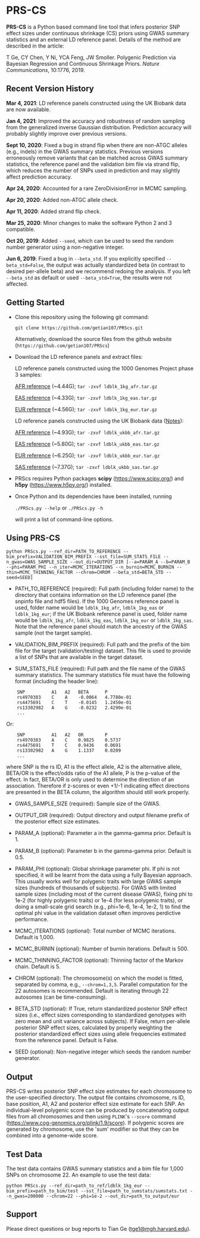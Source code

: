 # PRS-CS

**PRS-CS** is a Python based command line tool that infers posterior SNP effect sizes under continuous shrinkage (CS) priors
using GWAS summary statistics and an external LD reference panel. Details of the method are described in the article:

T Ge, CY Chen, Y Ni, YCA Feng, JW Smoller. Polygenic Prediction via Bayesian Regression and Continuous Shrinkage Priors. *Nature Communications*, 10:1776, 2019.


## Recent Version History

**Mar 4, 2021**: LD reference panels constructed using the UK Biobank data are now available. 

**Jan 4, 2021**: Improved the accuracy and robustness of random sampling from the generalized inverse Gaussian distribution. Prediction accuracy will probably slightly improve over previous versions.

**Sept 10, 2020**: Fixed a bug in strand flip when there are non-ATGC alleles (e.g., indels) in the GWAS summary statistics. Previous versions erroneously remove variants that can be matched across GWAS summary statistics, the reference panel and the validation bim file via strand flip, which reduces the number of SNPs used in prediction and may slightly affect prediction accuracy. 

**Apr 24, 2020**: Accounted for a rare ZeroDivisionError in MCMC sampling.

**Apr 20, 2020**: Added non-ATGC allele check.

**Apr 11, 2020**: Added strand flip check.

**Mar 25, 2020**: Minor changes to make the software Python 2 and 3 compatible.

**Oct 20, 2019**: Added `--seed`, which can be used to seed the random number generator using a non-negative integer.

**Jun 6, 2019**: Fixed a bug in `--beta_std`. If you explicitly specified `--beta_std=False`, the output was actually standardized beta (in contrast to desired per-allele beta) and we recommend redoing the analysis. If you left `--beta_std` as default or used `--beta_std=True`, the results were not affected.


## Getting Started

- Clone this repository using the following git command:
   
    `git clone https://github.com/getian107/PRScs.git`

    Alternatively, download the source files from the github website (`https://github.com/getian107/PRScs`)

- Download the LD reference panels and extract files:

    LD reference panels constructed using the 1000 Genomes Project phase 3 samples:
    
     [AFR reference](https://www.dropbox.com/s/mq94h1q9uuhun1h/ldblk_1kg_afr.tar.gz?dl=0 "AFR reference") (~4.44G);
     `tar -zxvf ldblk_1kg_afr.tar.gz`
        
     [EAS reference](https://www.dropbox.com/s/7ek4lwwf2b7f749/ldblk_1kg_eas.tar.gz?dl=0 "EAS reference") (~4.33G);
     `tar -zxvf ldblk_1kg_eas.tar.gz`
        
     [EUR reference](https://www.dropbox.com/s/mt6var0z96vb6fv/ldblk_1kg_eur.tar.gz?dl=0 "EUR reference") (~4.56G);
     `tar -zxvf ldblk_1kg_eur.tar.gz`
    
    LD reference panels constructed using the UK Biobank data ([Notes](https://www.dropbox.com/s/y3hsc15kwjxwjtd/UKBB_ref.txt?dl=0 "Notes")):
    
     [AFR reference](https://www.dropbox.com/s/dtccsidwlb6pbtv/ldblk_ukbb_afr.tar.gz?dl=0 "AFR reference") (~4.93G);
     `tar -zxvf ldblk_ukbb_afr.tar.gz`
    
     [EAS reference](https://www.dropbox.com/s/fz0y3tb9kayw8oq/ldblk_ukbb_eas.tar.gz?dl=0 "EAS reference") (~5.80G);
     `tar -zxvf ldblk_ukbb_eas.tar.gz`
    
     [EUR reference](https://www.dropbox.com/s/t9opx2ty6ucrpib/ldblk_ukbb_eur.tar.gz?dl=0 "EUR reference") (~6.25G);
     `tar -zxvf ldblk_ukbb_eur.tar.gz`
    
     [SAS reference](https://www.dropbox.com/s/nto6gdajq8qfhh0/ldblk_ukbb_sas.tar.gz?dl=0 "SAS reference") (~7.37G);
     `tar -zxvf ldblk_ukbb_sas.tar.gz`

- PRScs requires Python packages **scipy** (https://www.scipy.org/) and **h5py** (https://www.h5py.org/) installed.
 
- Once Python and its dependencies have been installed, running

    `./PRScs.py --help` or `./PRScs.py -h`

    will print a list of command-line options.


## Using PRS-CS

`
python PRScs.py --ref_dir=PATH_TO_REFERENCE --bim_prefix=VALIDATION_BIM_PREFIX --sst_file=SUM_STATS_FILE --n_gwas=GWAS_SAMPLE_SIZE --out_dir=OUTPUT_DIR [--a=PARAM_A --b=PARAM_B --phi=PARAM_PHI --n_iter=MCMC_ITERATIONS --n_burnin=MCMC_BURNIN --thin=MCMC_THINNING_FACTOR --chrom=CHROM --beta_std=BETA_STD --seed=SEED]
`
 - PATH_TO_REFERENCE (required): Full path (including folder name) to the directory that contains information on the LD reference panel (the snpinfo file and hdf5 files). If the 1000 Genomes reference panel is used, folder name would be `ldblk_1kg_afr`, `ldblk_1kg_eas` or `ldblk_1kg_eur`; if the UK Biobank reference panel is used, folder name would be `ldblk_1kg_afr`, `ldblk_1kg_eas`, `ldblk_1kg_eur` or `ldblk_1kg_sas`. Note that the reference panel should match the ancestry of the GWAS sample (not the target sample).

 - VALIDATION_BIM_PREFIX (required): Full path and the prefix of the bim file for the target (validation/testing) dataset. This file is used to provide a list of SNPs that are available in the target dataset.

 - SUM_STATS_FILE (required): Full path and the file name of the GWAS summary statistics. The summary statistics file must have the following format (including the header line):

```
    SNP          A1   A2   BETA      P
    rs4970383    C    A    -0.0064   4.7780e-01
    rs4475691    C    T    -0.0145   1.2450e-01
    rs13302982   A    G    -0.0232   2.4290e-01
    ...
```
Or:
```
    SNP          A1   A2   OR        P
    rs4970383    A    C    0.9825    0.5737                 
    rs4475691    T    C    0.9436    0.0691
    rs13302982   A    G    1.1337    0.0209
    ...
```
where SNP is the rs ID, A1 is the effect allele, A2 is the alternative allele, BETA/OR is the effect/odds ratio of the A1 allele, P is the p-value of the effect. In fact, BETA/OR is only used to determine the direction of an association. Therefore if z-scores or even +1/-1 indicating effect directions are presented in the BETA column, the algorithm should still work properly.

 - GWAS_SAMPLE_SIZE (required): Sample size of the GWAS.

 - OUTPUT_DIR (required): Output directory and output filename prefix of the posterior effect size estimates.

 - PARAM_A (optional): Parameter a in the gamma-gamma prior. Default is 1.

 - PARAM_B (optional): Parameter b in the gamma-gamma prior. Default is 0.5.

 - PARAM_PHI (optional): Global shrinkage parameter phi. If phi is not specified, it will be learnt from the data using a fully Bayesian approach. This usually works well for polygenic traits with large GWAS sample sizes (hundreds of thousands of subjects). For GWAS with limited sample sizes (including most of the current disease GWAS), fixing phi to 1e-2 (for highly polygenic traits) or 1e-4 (for less polygenic traits), or doing a small-scale grid search (e.g., phi=1e-6, 1e-4, 1e-2, 1) to find the optimal phi value in the validation dataset often improves perdictive performance.

 - MCMC_ITERATIONS (optional): Total number of MCMC iterations. Default is 1,000.

 - MCMC_BURNIN (optional): Number of burnin iterations. Default is 500.

 - MCMC_THINNING_FACTOR (optional): Thinning factor of the Markov chain. Default is 5.

 - CHROM (optional): The chromosome(s) on which the model is fitted, separated by comma, e.g., `--chrom=1,3,5`. Parallel computation for the 22 autosomes is recommended. Default is iterating through 22 autosomes (can be time-consuming).

- BETA_STD (optional): If True, return standardized posterior SNP effect sizes (i.e., effect sizes corresponding to standardized genotypes with zero mean and unit variance across subjects). If False, return per-allele posterior SNP effect sizes, calculated by properly weighting the posterior standardized effect sizes using allele frequencies estimated from the reference panel. Default is False.

- SEED (optional): Non-negative integer which seeds the random number generator.


## Output

PRS-CS writes posterior SNP effect size estimates for each chromosome to the user-specified directory. The output file contains chromosome, rs ID, base position, A1, A2 and posterior effect size estimate for each SNP. An individual-level polygenic score can be produced by concatenating output files from all chromosomes and then using `PLINK`'s `--score` command (https://www.cog-genomics.org/plink/1.9/score). If polygenic scores are generated by chromosome, use the 'sum' modifier so that they can be combined into a genome-wide score.


## Test Data

The test data contains GWAS summary statistics and a bim file for 1,000 SNPs on chromosome 22.
An example to use the test data:

`
python PRScs.py --ref_dir=path_to_ref/ldblk_1kg_eur --bim_prefix=path_to_bim/test --sst_file=path_to_sumstats/sumstats.txt --n_gwas=200000 --chrom=22 --phi=1e-2 --out_dir=path_to_output/eur
`


## Support

Please direct questions or bug reports to Tian Ge (tge1@mgh.harvard.edu).


